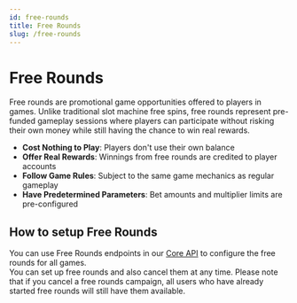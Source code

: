 ```yaml
---
id: free-rounds
title: Free Rounds
slug: /free-rounds
---
```


# Free Rounds

Free rounds are promotional game opportunities offered to players in games. Unlike traditional slot machine free spins, free rounds represent pre-funded gameplay sessions where players can participate without risking their own money while still having the chance to win real rewards.

-   **Cost Nothing to Play**: Players don't use their own balance
-   **Offer Real Rewards**: Winnings from free rounds are credited to player accounts
-   **Follow Game Rules**: Subject to the same game mechanics as regular gameplay
-   **Have Predetermined Parameters**: Bet amounts and multiplier limits are pre-configured

## How to setup Free Rounds

You can use Free Rounds endpoints in our [Core API](/core) to configure the free rounds for all games.  
You can set up free rounds and also cancel them at any time. Please note that if you cancel a free rounds campaign, all users who have already started free rounds will still have them available.
